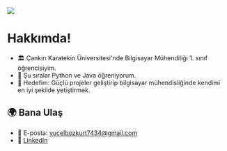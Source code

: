 <!-- Profil Banner -->
<img src="https://capsule-render.vercel.app/api?type=waving&color=0:00C9FF,100:92FE9D&height=200&section=header&text=Merhaba!%20Ben%20Yücel👋&fontSize=40&fontColor=ffffff&animation=fadeIn" />

# Hakkımda!
- 🏛️ Çankırı Karatekin Üniversitesi'nde Bilgisayar Mühendiliği 1. sınıf öğrencisiyim.
- 🚀 Şu sıralar Python ve Java öğreniyorum.
- 🎯 Hedefim: Güçlü projeler geliştirip bilgisayar mühendisliğinde kendimi en iyi şekilde yetiştirmek.

## 🌍 Bana Ulaş

- 📧 E-posta: yucelbozkurt7434@gmail.com  
- 💼 [LinkedIn](https://www.linkedin.com/in/yücel-bozkurt-a82455381/)
